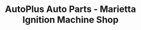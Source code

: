 ---
title: "AutoPlus Auto Parts - Marietta Ignition Machine Shop"
url: /marietta/autoplus-auto-parts-marietta-ignition-machine-shop/
shop: car repair
---